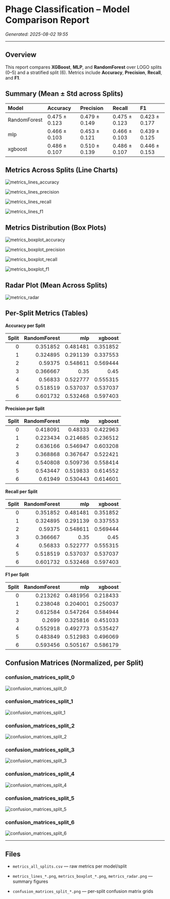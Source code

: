 # Phage Classification – Model Comparison Report

_Generated: 2025-08-02 19:55_


---

## Overview

This report compares **XGBoost**, **MLP**, and **RandomForest** over LOGO splits (0–5) and a stratified split (6). Metrics include **Accuracy**, **Precision**, **Recall**, and **F1**.

## Summary (Mean ± Std across Splits)

| Model        | Accuracy      | Precision     | Recall        | F1            |
|:-------------|:--------------|:--------------|:--------------|:--------------|
| RandomForest | 0.475 ± 0.123 | 0.479 ± 0.149 | 0.475 ± 0.123 | 0.423 ± 0.177 |
| mlp          | 0.466 ± 0.103 | 0.453 ± 0.121 | 0.466 ± 0.103 | 0.439 ± 0.125 |
| xgboost      | 0.486 ± 0.107 | 0.510 ± 0.139 | 0.486 ± 0.107 | 0.446 ± 0.153 |


## Metrics Across Splits (Line Charts)

![metrics_lines_accuracy](metrics_lines_accuracy.png)

![metrics_lines_precision](metrics_lines_precision.png)

![metrics_lines_recall](metrics_lines_recall.png)

![metrics_lines_f1](metrics_lines_f1.png)


## Metrics Distribution (Box Plots)

![metrics_boxplot_accuracy](metrics_boxplot_accuracy.png)

![metrics_boxplot_precision](metrics_boxplot_precision.png)

![metrics_boxplot_recall](metrics_boxplot_recall.png)

![metrics_boxplot_f1](metrics_boxplot_f1.png)


## Radar Plot (Mean Across Splits)

![metrics_radar](metrics_radar.png)


## Per-Split Metrics (Tables)


**Accuracy per Split**

|   Split |   RandomForest |      mlp |   xgboost |
|--------:|---------------:|---------:|----------:|
|       0 |       0.351852 | 0.481481 |  0.351852 |
|       1 |       0.324895 | 0.291139 |  0.337553 |
|       2 |       0.59375  | 0.548611 |  0.569444 |
|       3 |       0.366667 | 0.35     |  0.45     |
|       4 |       0.56833  | 0.522777 |  0.555315 |
|       5 |       0.518519 | 0.537037 |  0.537037 |
|       6 |       0.601732 | 0.532468 |  0.597403 |


**Precision per Split**

|   Split |   RandomForest |      mlp |   xgboost |
|--------:|---------------:|---------:|----------:|
|       0 |       0.418091 | 0.48333  |  0.422963 |
|       1 |       0.223434 | 0.214685 |  0.236512 |
|       2 |       0.636166 | 0.546947 |  0.603208 |
|       3 |       0.368868 | 0.367647 |  0.522421 |
|       4 |       0.540808 | 0.509736 |  0.558414 |
|       5 |       0.543447 | 0.519833 |  0.614552 |
|       6 |       0.61949  | 0.530443 |  0.614601 |


**Recall per Split**

|   Split |   RandomForest |      mlp |   xgboost |
|--------:|---------------:|---------:|----------:|
|       0 |       0.351852 | 0.481481 |  0.351852 |
|       1 |       0.324895 | 0.291139 |  0.337553 |
|       2 |       0.59375  | 0.548611 |  0.569444 |
|       3 |       0.366667 | 0.35     |  0.45     |
|       4 |       0.56833  | 0.522777 |  0.555315 |
|       5 |       0.518519 | 0.537037 |  0.537037 |
|       6 |       0.601732 | 0.532468 |  0.597403 |


**F1 per Split**

|   Split |   RandomForest |      mlp |   xgboost |
|--------:|---------------:|---------:|----------:|
|       0 |       0.213262 | 0.481956 |  0.218433 |
|       1 |       0.238048 | 0.204001 |  0.250037 |
|       2 |       0.612584 | 0.547264 |  0.584944 |
|       3 |       0.2699   | 0.325816 |  0.451033 |
|       4 |       0.552918 | 0.492773 |  0.535427 |
|       5 |       0.483849 | 0.512983 |  0.496069 |
|       6 |       0.593456 | 0.505167 |  0.586179 |



## Confusion Matrices (Normalized, per Split)

### confusion_matrices_split_0

![confusion_matrices_split_0](confusion_matrices_split_0.png)

### confusion_matrices_split_1

![confusion_matrices_split_1](confusion_matrices_split_1.png)

### confusion_matrices_split_2

![confusion_matrices_split_2](confusion_matrices_split_2.png)

### confusion_matrices_split_3

![confusion_matrices_split_3](confusion_matrices_split_3.png)

### confusion_matrices_split_4

![confusion_matrices_split_4](confusion_matrices_split_4.png)

### confusion_matrices_split_5

![confusion_matrices_split_5](confusion_matrices_split_5.png)

### confusion_matrices_split_6

![confusion_matrices_split_6](confusion_matrices_split_6.png)


---

## Files

- `metrics_all_splits.csv` — raw metrics per model/split

- `metrics_lines_*.png`, `metrics_boxplot_*.png`, `metrics_radar.png` — summary figures

- `confusion_matrices_split_*.png` — per-split confusion matrix grids
